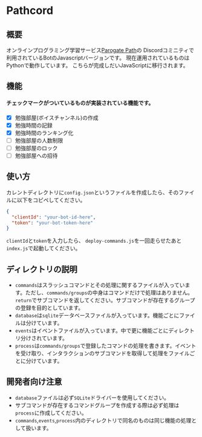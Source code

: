 # Pathcord

## 概要
オンラインプログラミング学習サービス[Parogate Path](https://path.progate.com)の
Discordコミニティで利用されているBotのJavascriptバージョンです。
現在運用されているものはPythonで動作しています。
こちらが完成しだいJavaScriptに移行されます。

## 機能
#### チェックマークがついているものが実装されている機能です。
- [x] 勉強部屋(ボイスチャンネル)の作成
- [x] 勉強時間の記録
- [x] 勉強時間のランキング化
- [ ] 勉強部屋の人数制限
- [ ] 勉強部屋のロック
- [ ] 勉強部屋への招待

## 使い方
カレントディレクトリに`config.json`というファイルを作成したら、そのファイルに以下をコピペしてください。
```json
{
  "clientId": "your-bot-id-here",
  "token": "your-bot-token-here"
}
```
`clientId`と`token`を入力したら、
`deploy-commands.js`を一回走らせたあと`index.js`で起動してください。

## ディレクトリの説明
- `commands`はスラッシュコマンドとその処理に関するファイルが入っています。ただし、`commands/groups`の中身はコマンドだけで処理はありません。`return`でサブコマンドを返してください。サブコマンドが存在するグループの登録を目的としています。
- `database`は`sqlite`データベースファイルが入っています。機能ごとにファイルは分けています。
- `events`はイベントファイルが入っています。中で更に機能ごとにディレクトリ分けされています。
- `process`は`commands/groups`で登録したコマンドの処理を書きます。イベントを受け取り、インタラクションのサブコマンドを取得して処理をファイルごとに分けています。

## 開発者向け注意
- `database`ファイルは必ず`SQLite`ドライバーを使用してください。
- サブコマンドが存在するコマンドグループを作成する際は必ず処理は`process`に作成してください。
- `commands`,`events`,`process`内のディレクトリで同名のものは同じ機能の処理として扱います。